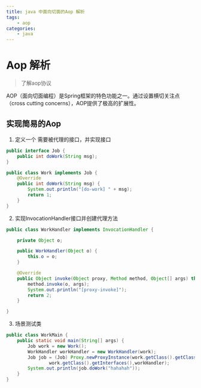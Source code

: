```yaml
---
title: java 中面向切面的Aop 解析
tags: 
    - aop
categories: 
    - java
---
```


# Aop 解析 

>  了解aop协议

<!-- toc -->

AOP（面向切面编程）是Spring框架的特色功能之一。通过设置横切关注点（cross cutting concerns），AOP提供了极高的扩展性。

## 实现简易的Aop

1. 定义一个 需要被代理的接口，并实现接口

```java
public interface Job {
    public int doWork(String msg);
}
```
```java
public class Work implements Job {
    @Override
    public int doWork(String msg) {
        System.out.println("[do-work] " + msg);
        return 1;
    }
}
```

2. 实现InvocationHandler接口并创建代理方法

```java
public class WorkHandler implements InvocationHandler {

    private Object o;

    public WorkHandler(Object o) {
        this.o = o;
    }

    @Override
    public Object invoke(Object proxy, Method method, Object[] args) throws Throwable {
        method.invoke(o, args);
        System.out.println("[proxy-invoke]");
        return 2;
    }

}
```

3. 场景测试类

```java
public class WorkMain {
    public static void main(String[] args) {
        Job work = new Work();
        WorkHandler workHandler = new WorkHandler(work);
        Job job = (Job) Proxy.newProxyInstance(work.getClass().getClassLoader(),
                work.getClass().getInterfaces(),workHandler);
        System.out.println(job.doWork("hahahah"));
    }
}
```
